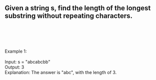 ## Given a string s, find the length of the longest substring without repeating characters. <br> <br> <br> <br> 
Example 1: <br> <br> 
Input: s = "abcabcbb" <br> 
Output: 3 <br> 
Explanation: The answer is "abc", with the length of 3. <br> 
